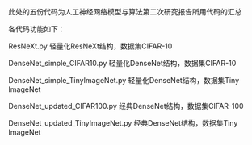此处的五份代码为人工神经网络模型与算法第二次研究报告所用代码的汇总

各代码功能如下：

ResNeXt.py   轻量化ResNeXt结构，数据集CIFAR-10

DenseNet_simple_CIFAR10.py   轻量化DenseNet结构，数据集CIFAR-10

DenseNet_simple_TinyImageNet.py   轻量化DenseNet结构，数据集Tiny ImageNet

DenseNet_updated_CIFAR100.py   经典DenseNet结构，数据集CIFAR-100

DenseNet_updated_TinyImageNet.py   经典DenseNet结构，数据集Tiny ImageNet


